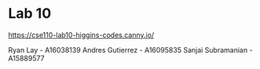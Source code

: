 # Lab 10

https://cse110-lab10-higgins-codes.canny.io/

Ryan Lay - A16038139
Andres Gutierrez - A16095835
Sanjai Subramanian - A15889577
